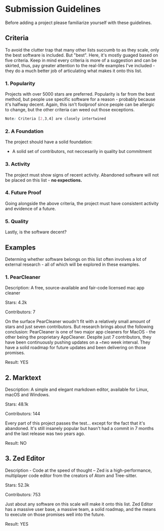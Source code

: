 
# Submission Guidelines
Before adding a project please familiarize yourself with these guidelines. 

## Criteria
To avoid the clutter trap that many other lists succumb to as they scale, only the best software is included. But "best". Here, it's mostly guaged based on five criteria. Keep in mind every criteria is more of a suggestion and can be skirted, thus, pay greater attention to the real-life examples I've included - they do a much better job of articulating what makes it onto this list. 

### 1. Popularity
Projects with over 5000 stars are preferred. Popularity is far from the best method, but people use specific software for a reason - probably because it's halfway decent. Again, this isn't foolproof since people can be allergic to change, but the other criteria can weed out those exceptions. 

```css
Note: Criteria [2,3,4] are closely intertwined
```

### 2. A Foundation
The project should have a solid foundation:
- A solid set of contributors, not neccesarily in quality but commitment

### 3. Activity
The project must show signs of recent activity. Abandoned software will not be placed on this list - **no expections.** 

### 4. Future Proof
Going alongside the above criteria, the project must have consistent activity and evidence of a future. 

### 5. Quality
Lastly, is the software decent?

## Examples
Determing whether software belongs on this list often involves a lot of external research - all of which will be explored in these examples. 

### 1. PearCleaner
Description: A free, source-available and fair-code licensed mac app cleaner 

Stars: 4.2k

Contributors: 7

On the surface PearCleaner woudn't fit with a relatively small amount of stars and just seven contributors. But research brings about the following conclusion: PearCleaner is one of two major app cleaners for MacOS - the other being the proprietary AppCleaner. Despite just 7 contributors, they have been continuously pushing updates on a ~two week interval. They have a solid roadmap for future updates and been delivering on those promises. 

Result: YES

## 2. Marktext
Description: A simple and elegant markdown editor, available for Linux, macOS and Windows.

Stars: 48.1k

Contributors: 144

Every part of this project passes the test... except for the fact that it's abandoned. It's still insanely popular but hasn't had a commit in 7 months and the last release was two years ago. 

Result: NO

## 3. Zed Editor
Description -  Code at the speed of thought – Zed is a high-performance, multiplayer code editor from the creators of Atom and Tree-sitter. 

Stars: 52.3k

Contributors: 753

Just about any software on this scale will make it onto this list. Zed Editor has a massive user base, a massive team, a solid roadmap, and the means to execute on those promises well into the future. 

Result: YES




